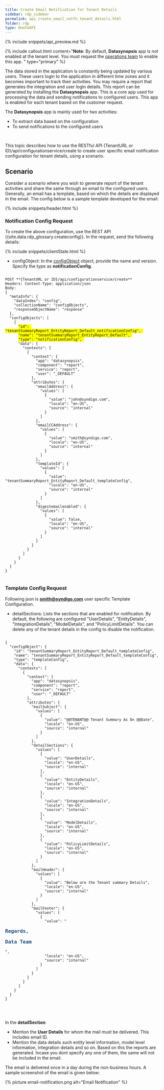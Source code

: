 ```yaml
---
title: Create Email Notification for Tenant Details
sidebar: rdp_sidebar
permalink: api_create_email_notfn_tenant_details.html
folder: rdp
type: HowToAPI
---
```


{% include snippets/api_preview.md %}

{% include callout.html content="**Note**:
By default, **Datasynopsis** app is not enabled at the tenant level. You must request the [operations team](ops@syndigo.com) to enable this app. 
 " type="primary" %}

The data stored in the application is constantly being updated by various users. These users login to the application in different time zones and it becomes important to track their activities. You may require a report that generates the integration and user login details. This report can be generated by installing the **Datasynopsis** app. This is a core app used for processing the data and sending notifications to configured users. This app is enabled for each tenant based on the customer request.

The **Datasynopsis** app is mainly used for two activities:
* To extract data based on the configuration
* To send notifications to the configured users

<br/>

This topic describes how to use the RESTful API {TenantURL or ID}/api/configurationservice/create to create user specific email notification configuration for tenant details, using a scenario.

## Scenario

Consider a scenario where you wish to generate report of the tenant activities and share the same through an email to the configured users. Generally, an email has a template, based on which the details are displayed in the email. The config below is a sample template developed for the email:

{% include snippets/header.html %}

### Notification Config Request

To create the above configuration, use the REST API {{site.data.rdp_glossary.createconfig}}. In the request, send the following details:

{% include snippets/clientState.html %}
* configObject: In the [configObject](api_config_object_structure.html) object, provide the name and version. Specify the type as **notificationConfig**.

<pre>
<code>
POST **{TenantURL or ID}/api/configurationservice/create**
Headers: Content-Type: application/json
Body:
{
  "metaInfo": {
    "dataIndex": "config",
    "collectionName": "configObjects",
    "responseObjectName": "response"
  },
  "configObjects": [
    {
      <span style="background-color: #FFFF00">"id": "tenantSummaryReport_EntityReport_Default_notificationConfig", </span>
      <span style="background-color: #FFFF00">"name": "tenantSummaryReport_EntityReport_Default", </span>
      <span style="background-color: #FFFF00">"type": "notificationConfig", </span>
      "data": {
        "contexts": [
          {
            "context": {
              "app": "datasynopsis",
              "component": "report",
              "service": "report",
              "user": "_DEFAULT"
            },
            "attributes": {
              "emailAddress": {
                "values": [
                  {
                    "value": "john@syndigo.com",
                    "locale": "en-US",
                    "source": "internal"
                  }
                ]
              },
              "emailCCAddress": {
                "values": [
                  {
                    "value": "smith@syndigo.com",
                    "locale": "en-US",
                    "source": "internal"
                  }
                ]
              },
              "templateId": {
                "values": [
                  {
                    "value": "tenantSummaryReport_EntityReport_Default_templateConfig",
                    "locale": "en-US",
                    "source": "internal"
                  }
                ]
              },
              "digestemailenabled": {
                "values": [
                  {
                    "value": false,
                    "locale": "en-US",
                    "source": "internal"
                  }
                ]
              }
            }
          }
        ]
      }
    }
  ]
}
</code>
</pre>

### Template Config Request

Following json is **smith@syndigo.com** user specific Template Configuration.
* detailSections: Lists the sections that are enabled for notification. By default, the following are configured "UserDetails", "EntityDetails", "IntegrationDetails",  "ModelDetails", and "PolicyLimitDetails". You can delete any of the tenant details in the config to disable the notification.

<pre>
<code>
{
  "configObject": {
    "id": "tenantSummaryReport_EntityReport_Default_templateConfig",
    "name": "tenantSummaryReport_EntityReport_Default_templateConfig",
    "type": "templateConfig",
    "data": {
      "contexts": [
        {
          "context": {
            "app": "datasynopsis",
            "component": "report",
            "service": "report",
            "user": "_DEFAULT"
          },
          "attributes": {
            "mailSubject": {
              "values": [
                {
                  "value": "@@TENANT@@ Tenant Summary As On @@Date",
                  "locale": "en-US",
                  "source": "internal"
                }
              ]
            },
            "detailSections": {
              "values": [
                {
                  "value": "UserDetails",
                  "locale": "en-US",
                  "source": "internal"
                },
                {
                  "value": "EntityDetails",
                  "locale": "en-US",
                  "source": "internal"
                },
                {
                  "value": "IntegrationDetails",
                  "locale": "en-US",
                  "source": "internal"
                },
                {
                  "value": "ModelDetails",
                  "locale": "en-US",
                  "source": "internal"
                },
                {
                  "value": "PolicyLimitDetails",
                  "locale": "en-US",
                  "source": "internal"
                }
              ]
            },
            "mailHeader": {
              "values": [
                {
                  "value": "Below are the Tenant summary Details",
                  "locale": "en-US",
                  "source": "internal"
                }
              ]
            },
            "mailFooter": {
              "values": [
                {
                  "value": "<p style='Montserrat,sans-serif;font-size:12pt;color:#1F497D'><b>Regards,</b></p><p style='Montserrat,sans-serif;font-size:12pt;color:#1F497D'><b>Data Team</b></p>",
                  "locale": "en-US",
                  "source": "internal"
                }
              ]
            }
          }
        }
      ]
    }
  }
}
</code>
</pre>

<br>

In the **detailSection**:
* Mention the **User Details** for whom the mail must be delivered. This includes email ID.
* Mention the data details such entity level information, model level information, integration details and so on. Based on this the reports are generated. Incase you dont specify any one of them, the same will not be included in the email.

The email is delivered once in a day during the non-business hours. A sample screenshot of the email is given below:

{% picture email-notification.png alt="Email Notification" %}
